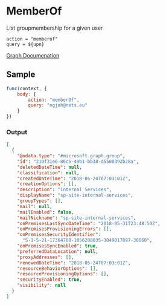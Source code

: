 # MemberOf

List groupmembership for a given user

    action = "memberof"
    query = ${upn}

[Graph Documenation](https://developer.microsoft.com/en-us/graph/docs/api-reference/beta/api)

## Sample

```javascript
func(context, {
    body: {
        action: "memberOf",
        query: "ngjoh@nets.eu"
    }
})
```

### Output

```json
[
  {
    "@odata.type": "#microsoft.graph.group",
    "id": "210f31e6-86c5-49b1-bb38-d5500392b28a",
    "deletedDateTime": null,
    "classification": null,
    "createdDateTime": "2018-05-24T07:03:01Z",
    "creationOptions": [],
    "description": "Internal Services",
    "displayName": "sp-site-internal-services",
    "groupTypes": [],
    "mail": null,
    "mailEnabled": false,
    "mailNickname": "sp-site-internal-services",
    "onPremisesLastSyncDateTime": "2018-05-31T23:48:50Z",
    "onPremisesProvisioningErrors": [],
    "onPremisesSecurityIdentifier":
      "S-1-5-21-17364768-1056288835-3849017897-30860",
    "onPremisesSyncEnabled": true,
    "preferredDataLocation": null,
    "proxyAddresses": [],
    "renewedDateTime": "2018-05-24T07:03:01Z",
    "resourceBehaviorOptions": [],
    "resourceProvisioningOptions": [],
    "securityEnabled": true,
    "visibility": null
  }
]
```
